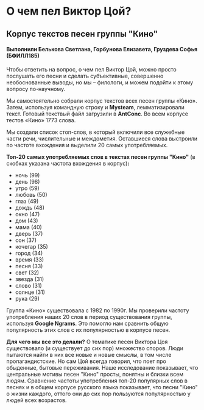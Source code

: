 # О чем пел Виктор Цой?
## Корпус текстов песен группы "Кино"
#### Выполнили Белькова Светлана, Горбунова Елизавета, Груздева Софья (БФИЛЛ185)

Чтобы ответить на вопрос, о чем пел Виктор Цой, можно просто послушать его песни и сделать субъективные, совершенно необоснованные выводы, но мы – филологи, и можем подойти к этому вопросу по-научному.

Мы самостоятельно собрали корпус текстов всех песен группы «Кино». Затем, используя командную строку и **Мysteam**, лемматизировали текст. Готовый текствый файл загрузили в **AntConc**. Во всем корпусе тестов «Кино» 1773 слова. 

Мы создали список стоп-слов, в который включили все служебные части речи, числительные и междометия. Оставшиеся слова выстроили по частоте вхождения и выделили 20 самых употребляемых.

**Топ-20 самых употребляемых слов в текстах песен группы "Кино"** (в скобках указана частота вхождения в корпус)**:**

- ночь (99)
- день (98)
- утро (59)
- любовь (50)
- глаз (49)
- дождь (48) 
- окно (47)
- дом (43)
- мама (40)
- дверь (37)
- сон (37)
- кочегар (35)
- город (34)
- время (33)
- песня (33)
- свет (32)
- звезда (31)
- слово (31)
- солнце (31)
- рука (29)

Группа «Кино» существовала с 1982 по 1990г. Мы проверили частоту употребления наших 20 слов в период существования группы, используя **Google Ngrams**. Это помогло нам сравнить общую популярность этих слов с их популярностью в корпусе песен.

**Для чего мы все это делали?**
О тематике песен Виктора Цоя существовало (и существует до сих пор) множество споров. Люди пытаются найти в них все новые и новые смыслы, в том числе пропагандистские. Но сам Цой всегда говорил, что поет про обыденные, бытовые переживания. Наше исследование показывает, что центральные мотивы песен "Кино" просты, понятны и близки всем людям. Сравнение частоты употребления топ-20 популярных слов в песнях и в общем корпусе русского языка показывает, что песни "Кино" о жизни каждого, оттого они до сих пор пользуются популярностью у людей всех возрастов.
